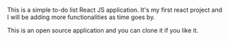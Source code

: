 This is a simple to-do list React JS application. It's my first react project and I will be adding more functionalities as time goes by.

This is an open source application and you can clone it if you like it.